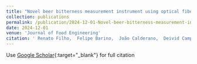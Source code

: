 ```yaml
---
title: "Novel beer bitterness measurement instrument using optical fiber sensor"
collection: publications
permalink: /publication/2024-12-01-Novel-beer-bitterness-measurement-instrument-using-optical-fiber-sensor
date: 2024-12-01
venue: 'Journal of Food Engineering'
citation: ' Renato Filho,  Felipe Barino,  João Calderano,  Deivid Campos,  Ítalo Alvarenga,  André Manhas,  Alexandre Santos, &quot;Novel beer bitterness measurement instrument using optical fiber sensor.&quot; Journal of Food Engineering, 2024.'
---
```

Use [Google Scholar](https://scholar.google.com/scholar?q=Novel+beer+bitterness+measurement+instrument+using+optical+fiber+sensor){:target="_blank"} for full citation